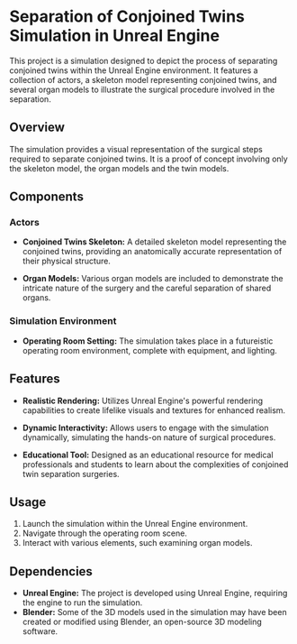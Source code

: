 # Separation of Conjoined Twins Simulation in Unreal Engine

This project is a simulation designed to depict the process of separating conjoined twins within the Unreal Engine environment. It features a collection of actors, a skeleton model representing conjoined twins, and several organ models to illustrate the surgical procedure involved in the separation.

## Overview

The simulation provides a visual representation of the surgical steps required to separate conjoined twins. It is a proof of concept involving only the skeleton model, the organ models and the twin models.
## Components

### Actors

- **Conjoined Twins Skeleton:** A detailed skeleton model representing the conjoined twins, providing an anatomically accurate representation of their physical structure.

- **Organ Models:** Various organ models are included to demonstrate the intricate nature of the surgery and the careful separation of shared organs.

### Simulation Environment

- **Operating Room Setting:** The simulation takes place in a futureistic operating room environment, complete with equipment, and lighting.

## Features

- **Realistic Rendering:** Utilizes Unreal Engine's powerful rendering capabilities to create lifelike visuals and textures for enhanced realism.

- **Dynamic Interactivity:** Allows users to engage with the simulation dynamically, simulating the hands-on nature of surgical procedures.

- **Educational Tool:** Designed as an educational resource for medical professionals and students to learn about the complexities of conjoined twin separation surgeries.

## Usage

1. Launch the simulation within the Unreal Engine environment.
2. Navigate through the operating room scene.
3. Interact with various elements, such examining organ models.

## Dependencies

- **Unreal Engine:** The project is developed using Unreal Engine, requiring the engine to run the simulation.
- **Blender:** Some of the 3D models used in the simulation may have been created or modified using Blender, an open-source 3D modeling software.




